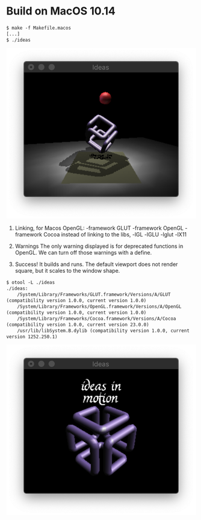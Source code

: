 # Build on MacOS 10.14

```
$ make -f Makefile.macos
[...]
$ ./ideas
```
![MacOS ideas screenshot](ideas_macos-1.png?raw=true "MacOS ideas screenshot")

1. Linking,
for Macos OpenGL:
 -framework GLUT -framework OpenGL -framework Cocoa
instead of linking to the libs, 
 -lGL -lGLU -lglut -lX11

2. Warnings
The only warning displayed is for deprecated functions in OpenGL. We can turn off those warnings with a define.

3. Success! It builds and runs. The default viewport does not render square, but it scales to the window shape.
```
$ otool -L ./ideas
./ideas:
	/System/Library/Frameworks/GLUT.framework/Versions/A/GLUT (compatibility version 1.0.0, current version 1.0.0)
	/System/Library/Frameworks/OpenGL.framework/Versions/A/OpenGL (compatibility version 1.0.0, current version 1.0.0)
	/System/Library/Frameworks/Cocoa.framework/Versions/A/Cocoa (compatibility version 1.0.0, current version 23.0.0)
	/usr/lib/libSystem.B.dylib (compatibility version 1.0.0, current version 1252.250.1)
```

![MacOS ideas screenshot end frame](ideas_macos-2.png?raw=true "MacOS ideas screenshot")
